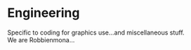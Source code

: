 # Engineering
Specific to coding for graphics use...and miscellaneous stuff.  
We are Robbienmona...
